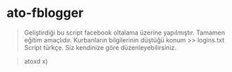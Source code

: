 # ato-fblogger
> Geliştirdiği bu script facebook oltalama üzerine yapılmıştır. Tamamen eğitim amaçlıdır.
> Kurbanların bilgilerinin düştüğü konum >> logins.txt
> Script türkçe. Siz kendinize göre düzenleyebilirsiniz.

> atoxd x)

